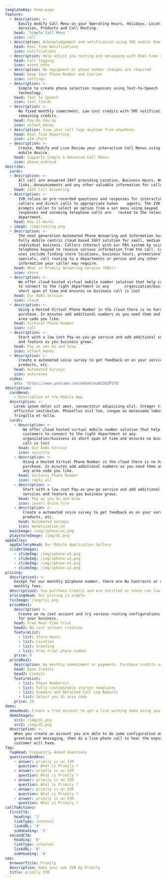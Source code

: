```yaml
---
templateKey: home-page
feature:
  - description: >-
      Easily modify Call Menu on your Operating Hours, Holidays, Location,
      Services, Products and Call Routing.
    head: 'Simple Call Menu '
    icon: call
  - description: Acknowledgement and notification using SMS and/or Email.
    head: Real Time Notifications
    icon: notifications
  - description: Help adjust you routing and messaging with Real-time call logging reports.
    head: Call logging
    icon: event_note
  - description: No equipment or phone number changes are required
    head: Keep Your Phone Number and Carrier
    icon: settings
  - description: >-
      Simple to create phone selection responses using Text-to-Speech
      technology.
    head: Text to Speech
    icon: text_fields
  - description: >-
      No fixed monthly commitment. Low cost credits with SMS notification on
      remaining credits.
    head: Pay-As-You-Go
    icon: attach_money
  - description: View your call logs anytime from anywhere.
    head: Real Tine Reporting
    icon: pie_chart
  - description: >-
      Create, Modify and Live Review your interactive Call Menus using your
      mobile device.
    head: Supports Simple & Advanced Call Menus
    icon: phone_android
describe:
  cards:
  - description: >-
      All call are answered 24X7 providing Location, Business Hours, Web
      links, Announcements and any other valuable information for callers
    head: 24X7 Call Answering
  - description: >-
      IVR relies on pre-recorded questions and responses for interacting with
      callers and direct calls to appropriate human    agents. The IVR system
      prompts caller to select an option from a set menu using keypad
      responses and incoming telephone calls are   routed to the relevant
      department.
    head: How It Works
  - image: /img/routing.png
  - description: >-
      The next generation Automated Phone Answering and Information Service.
      Fully mobile centric cloud based 24X7 solution for small, medium and
      individual business. Callers interact with our PAS system by using their
      telephone keypad to receive various information from the call. Common
      uses include finding store locations, business hours, promotional
      specials, call routing to a departments or person and any other
      information your caller may require.
    head: What is Primily Answering Service (PAS)?
    icon: share
  - description: >-
      We offer cloud hosted virtual mobile number solution that help customers
      to connect to the right department in any       organization/business in
      short span of time and ensures no business call is lost
    head: Our AVAS Service
    icon: cloud
  - description: >-
      Using a Hosted Virtual Phone Number in the cloud there is no hardware
      purchase. In minutes add additional numbers as you need them and in any
      area code you like.
    head: Virtural Phone Number
    icon: call
  - description: >-
      Start with a low cost Pay-as-you-go service and add additional services
      and feature as you business grows.
    head: Pay as you Go and Grow
    icon: attach_money
  - description: >-
      Create a automated voice survey to get feedback on on your service,
      products, etc.
    head: Automated Surveys
    icon: autorenew
  video:
    src: 'https://www.youtube.com/embed/mzW3382PST8'
description:
  cardHead:
    - Description of the Mobile App
  description: >-
    Lorem ipsum dolor sit amet, consectetur adipiscing elit. Integer tincidunt
    efficitur vestibulum. Phasellus nisl leo, congue eu malesuada lobortis,
    fringilla et nulla.
  cards:
    - description: >-
        We offer cloud hosted virtual mobile number solution that help
        customers to connect to the right department in any
        organization/business in short span of time and ensures no business
        call is lost
      head: Our AVAS Service
      icon: security
    - description: >-
        Using a Hosted Virtual Phone Number in the cloud there is no hardware
        purchase. In minutes add additional numbers as you need them and in
        any area code you like.
      head: Virtural Phone Number
      icon: reply_all
    - description: >-
        Start with a low cost Pay-as-you-go service and add additional
        services and feature as you business grows.
      head: Pay as you Go and Grow
      icon: insert_drive_file
    - description: >-
        Create a automated voice survey to get feedback on on your service,
        products, etc.
      head: Automated Surveys
      icon: monetization_on
  mainImage: /img/iphone-w1.png
  playstoreImage: /img/d1.png
appGalley:
  appGalleryHead: Our Mobile Application Gallery
  sliderImages:
    - slideImg: /img/iphone-w1.png
    - slideImg: /img/iphone-w1.png
    - slideImg: /img/iphone-w1.png
    - slideImg: /img/iphone-w1.png
pricing:
  description1: >-
    Except for our monthly $2/phone number, there are No Contracts or other
    monthly fees.
  description2: You purchase Credits and are notified as these run low.
  pricingHead: Our pricing is simple
  ticImage: /img/tic.png
  priceBox1:
    description: >-
      Create an no cost account and try various routing configurations modified
      for your business.
    head: Free Real-Time Trial
    head2: No cost account creation
    featureList:
      - list: Store Hours
      - list: Location
      - list: Greeting
      - list: Free trial phone number
    price: 0
  priceBox2:
    description: No monthly commitment or payments. Purchase credits as you need them.
    head: Base Credits
    head2: Credits
    featureList:
      - list: Phone Number(s)
      - list: Fully customizable starter templates
      - list: Summary and Detailed Call Log Reports
      - list: Select you US area code
    price: 20
demo:
  demoHead: Create a free account to get a live working demo using you phone.
  demoImages:
    src1: /img/d1.png
    src2: /img/d2.png
  description: >-
    When you create an account you are able to do some configuration on the
    greating and messaging, then do a live phone call to hear the experience you
    customer will have.
faq:
  faqHead: Frequently Asked Questions
  questionsAndAns:
    - answer: primily is an IVR
      question: What is Primily ?
    - answer: primily is an IVR
      question: What is Primily ?
    - answer: primily is an IVR
      question: What is Primily ?
    - answer: primily is an IVR
      question: What is Primily ?
    - answer: primily is an IVR
      question: What is Primily ?
callToActions:
  firstCTA:
    heading: '1'
    linkType: internal
    linkURL: '4'
    subHeading: '2'
  secondCTA:
    heading: '5'
    linkType: internal
    linkURL: '8'
    subHeading: '6'
seo:
  browserTitle: Primily
  description: Make your own IVR by Primily
  title: primily IVR
---
```


